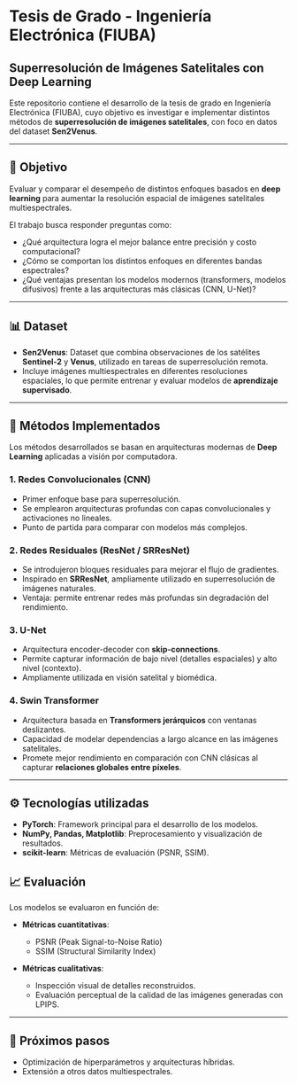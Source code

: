 # Tesis de Grado - Ingeniería Electrónica (FIUBA)  
## Superresolución de Imágenes Satelitales con Deep Learning  

Este repositorio contiene el desarrollo de la tesis de grado en Ingeniería Electrónica (FIUBA), cuyo objetivo es investigar e implementar distintos métodos de **superresolución de imágenes satelitales**, con foco en datos del dataset **Sen2Venus**.  

---

## 🎯 Objetivo  

Evaluar y comparar el desempeño de distintos enfoques basados en **deep learning** para aumentar la resolución espacial de imágenes satelitales multiespectrales.  

El trabajo busca responder preguntas como:  

- ¿Qué arquitectura logra el mejor balance entre precisión y costo computacional?  
- ¿Cómo se comportan los distintos enfoques en diferentes bandas espectrales?  
- ¿Qué ventajas presentan los modelos modernos (transformers, modelos difusivos) frente a las arquitecturas más clásicas (CNN, U-Net)?  

---

## 📊 Dataset  

- **Sen2Venus**: Dataset que combina observaciones de los satélites **Sentinel-2** y **Venus**, utilizado en tareas de superresolución remota.  
- Incluye imágenes multiespectrales en diferentes resoluciones espaciales, lo que permite entrenar y evaluar modelos de **aprendizaje supervisado**.  

---

## 🧠 Métodos Implementados  

Los métodos desarrollados se basan en arquitecturas modernas de **Deep Learning** aplicadas a visión por computadora.  

### 1. **Redes Convolucionales (CNN)**  
- Primer enfoque base para superresolución.  
- Se emplearon arquitecturas profundas con capas convolucionales y activaciones no lineales.  
- Punto de partida para comparar con modelos más complejos.  

### 2. **Redes Residuales (ResNet / SRResNet)**  
- Se introdujeron bloques residuales para mejorar el flujo de gradientes.  
- Inspirado en **SRResNet**, ampliamente utilizado en superresolución de imágenes naturales.  
- Ventaja: permite entrenar redes más profundas sin degradación del rendimiento.  

### 3. **U-Net**  
- Arquitectura encoder-decoder con **skip-connections**.  
- Permite capturar información de bajo nivel (detalles espaciales) y alto nivel (contexto).  
- Ampliamente utilizada en visión satelital y biomédica.  


### 4. **Swin Transformer**  
- Arquitectura basada en **Transformers jerárquicos** con ventanas deslizantes.  
- Capacidad de modelar dependencias a largo alcance en las imágenes satelitales.  
- Promete mejor rendimiento en comparación con CNN clásicas al capturar **relaciones globales entre píxeles**.  

---

## ⚙️ Tecnologías utilizadas  

- **PyTorch**: Framework principal para el desarrollo de los modelos.  
- **NumPy, Pandas, Matplotlib**: Preprocesamiento y visualización de resultados.  
- **scikit-learn**: Métricas de evaluación (PSNR, SSIM).  

## 📈 Evaluación  

Los modelos se evaluaron en función de:  

- **Métricas cuantitativas**:  
  - PSNR (Peak Signal-to-Noise Ratio)  
  - SSIM (Structural Similarity Index)  

- **Métricas cualitativas**:  
  - Inspección visual de detalles reconstruidos.  
  - Evaluación perceptual de la calidad de las imágenes generadas con LPIPS.  

---

## 🚀 Próximos pasos  

- Optimización de hiperparámetros y arquitecturas híbridas.
- Extensión a otros datos multiespectrales.  
